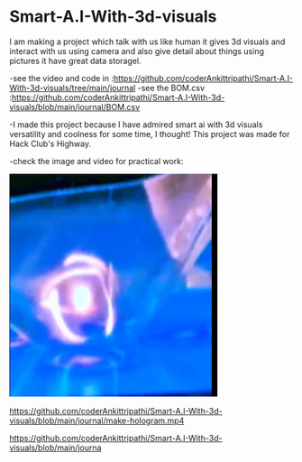 # Smart-A.I-With-3d-visuals
I am making a project which talk with us like human it gives 3d visuals and interact with us using camera and also give detail about things using pictures it have great data storagel.

-see the video and code in :https://github.com/coderAnkittripathi/Smart-A.I-With-3d-visuals/tree/main/journal
-see the BOM.csv :https://github.com/coderAnkittripathi/Smart-A.I-With-3d-visuals/blob/main/journal/BOM.csv

-I made this project because I have admired smart ai with 3d visuals versatility and coolness for some time, I thought!
This project was made for Hack Club's Highway.

-check the image and video for practical work:

![image](https://github.com/coderAnkittripathi/Smart-A.I-With-3d-visuals/blob/main/journal/hologram.png)

https://github.com/coderAnkittripathi/Smart-A.I-With-3d-visuals/blob/main/journal/make-hologram.mp4

https://github.com/coderAnkittripathi/Smart-A.I-With-3d-visuals/blob/main/journa
